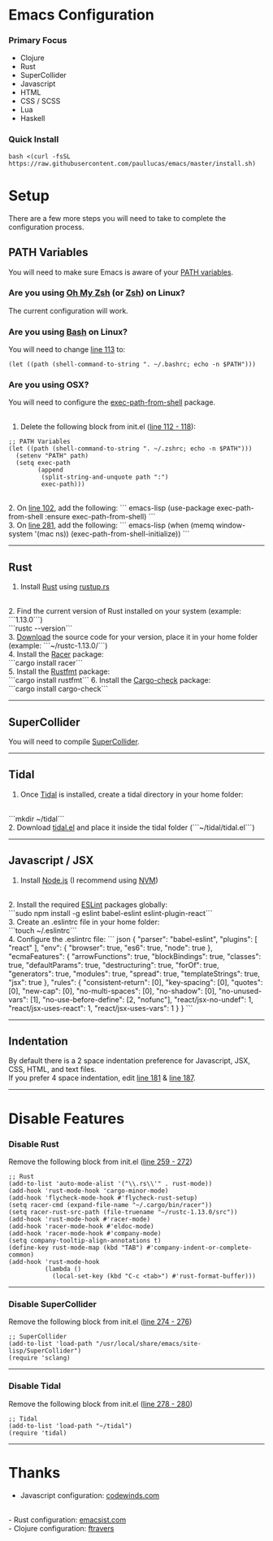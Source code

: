 # Emacs Configuration
### Primary Focus
- Clojure
- Rust
- SuperCollider
- Javascript
- HTML
- CSS / SCSS
- Lua
- Haskell

### Quick Install
```bash <(curl -fsSL https://raw.githubusercontent.com/paullucas/emacs/master/install.sh)```

# Setup
There are a few more steps you will need to take to complete the configuration process.

## PATH Variables
You will need to make sure Emacs is aware of your <a href="https://en.wikipedia.org/wiki/PATH_(variable)">PATH variables</a>. 
### Are you using <a href="http://ohmyz.sh/">Oh My Zsh</a> (or <a href="http://www.zsh.org/">Zsh</a>) on Linux?
The current configuration will work. 
### Are you using <a href="https://www.gnu.org/software/bash/">Bash</a> on Linux? 
You will need to change <a href="https://github.com/paullucas/emacs/blob/master/init.el#L113">line 113</a> to:
``` emacs-lisp
(let ((path (shell-command-to-string ". ~/.bashrc; echo -n $PATH")))
```
### Are you using OSX?
You will need to configure the <a href="https://github.com/purcell/exec-path-from-shell">exec-path-from-shell</a> package.
<br>
<br>
1. Delete the following block from init.el (<a href="https://github.com/paullucas/emacs/blob/master/init.el#L112#L118">line 112 - 118</a>):
``` emacs-lisp
;; PATH Variables
(let ((path (shell-command-to-string ". ~/.zshrc; echo -n $PATH")))
  (setenv "PATH" path)
  (setq exec-path 
        (append
         (split-string-and-unquote path ":")
         exec-path)))
```
<br>
2. On <a href="https://github.com/paullucas/emacs/blob/master/init.el#L102">line 102</a>, add the following:
``` emacs-lisp
(use-package exec-path-from-shell :ensure exec-path-from-shell)
```
<br>
3. On <a href="https://github.com/paullucas/emacs/blob/master/init.el#L281">line 281</a>, add the following:
``` emacs-lisp
(when (memq window-system '(mac ns))
  (exec-path-from-shell-initialize))
```
<hr>

## Rust
1. Install <a href="https://www.rust-lang.org/">Rust</a> using <a href="https://www.rustup.rs/">rustup.rs</a>
<br>
2. Find the current version of Rust installed on your system (example: ```1.13.0```)
<br>
```rustc --version```
<br>
3. <a href="https://www.rust-lang.org/downloads.html">Download</a> the source code for your version, place it in your home folder (example: ```~/rustc-1.13.0/```)
<br>
4. Install the <a href="https://crates.io/crates/racer">Racer</a> package:
<br>
```cargo install racer```
<br>
5. Install the <a href="https://crates.io/crates/rustfmt">Rustfmt</a> package:
<br>
```cargo install rustfmt```
6. Install the <a href="https://crates.io/crates/cargo-check">Cargo-check</a> package:
<br>
```cargo install cargo-check```

<hr>

## SuperCollider
You will need to compile <a href="https://github.com/supercollider/supercollider">SuperCollider</a>.

<hr>

## Tidal
1. Once <a href="http://tidalcycles.org/">Tidal</a> is installed, create a tidal directory in your home folder:
<br>
```mkdir ~/tidal```
<br>
2. Download <a href="https://github.com/tidalcycles/Tidal/blob/master/tidal.el">tidal.el</a> and place it inside the tidal folder (```~/tidal/tidal.el```)

<hr>

## Javascript / JSX
1. Install <a href="https://nodejs.org/">Node.js</a> (I recommend using <a href="https://github.com/creationix/nvm">NVM</a>)
<br>
2. Install the required <a href="http://eslint.org/">ESLint</a> packages globally:
<br>
```sudo npm install -g eslint babel-eslint eslint-plugin-react```
<br>
3. Create an .eslintrc file in your home folder:
<br>
```touch ~/.eslintrc```
<br>
4. Configure the .eslintrc file:
``` json
{
  "parser": "babel-eslint",
  "plugins": [ "react" ],
  "env": {
    "browser": true,
    "es6": true,
    "node": true
  },
  "ecmaFeatures": {
    "arrowFunctions": true,
    "blockBindings": true,
    "classes": true,
    "defaultParams": true,
    "destructuring": true,
    "forOf": true,
    "generators": true,
    "modules": true,
    "spread": true,
    "templateStrings": true,
    "jsx": true
  },
  "rules": {
    "consistent-return": [0],
    "key-spacing": [0],
    "quotes": [0],
    "new-cap": [0],
    "no-multi-spaces": [0],
    "no-shadow": [0],
    "no-unused-vars": [1],
    "no-use-before-define": [2, "nofunc"],
    "react/jsx-no-undef": 1,
    "react/jsx-uses-react": 1,
    "react/jsx-uses-vars": 1
  }
}
```

<hr>

## Indentation
By default there is a 2 space indentation preference for Javascript, JSX, CSS, HTML, and text files.
<br>
If you prefer 4 space indentation, edit <a href="https://github.com/paullucas/emacs/blob/master/init.el#L181">line 181</a> & <a href="https://github.com/paullucas/emacs/blob/master/init.el#L187">line 187</a>.

<hr>

# Disable Features
### Disable Rust
Remove the following block from init.el (<a href="https://github.com/paullucas/emacs/blob/master/init.el#L259#L272">line 259 - 272</a>)
``` emacs-lisp
;; Rust
(add-to-list 'auto-mode-alist '("\\.rs\\'" . rust-mode))
(add-hook 'rust-mode-hook 'cargo-minor-mode)
(add-hook 'flycheck-mode-hook #'flycheck-rust-setup)
(setq racer-cmd (expand-file-name "~/.cargo/bin/racer"))
(setq racer-rust-src-path (file-truename "~/rustc-1.13.0/src"))
(add-hook 'rust-mode-hook #'racer-mode)
(add-hook 'racer-mode-hook #'eldoc-mode)
(add-hook 'racer-mode-hook #'company-mode)
(setq company-tooltip-align-annotations t)
(define-key rust-mode-map (kbd "TAB") #'company-indent-or-complete-common)
(add-hook 'rust-mode-hook
          (lambda ()
            (local-set-key (kbd "C-c <tab>") #'rust-format-buffer)))
```

<hr>

### Disable SuperCollider
Remove the following block from init.el (<a href="https://github.com/paullucas/emacs/blob/master/init.el#L274#L276">line 274 - 276</a>)
``` emacs-lisp
;; SuperCollider
(add-to-list 'load-path "/usr/local/share/emacs/site-lisp/SuperCollider")
(require 'sclang)
```

<hr>

### Disable Tidal
Remove the following block from init.el (<a href="https://github.com/paullucas/emacs/blob/master/init.el#L278#L280">line 278 - 280</a>)
``` emacs-lisp
;; Tidal
(add-to-list 'load-path "~/tidal")
(require 'tidal)
```

<hr>

# Thanks
- Javascript configuration: <a href="http://codewinds.com/blog/2015-04-02-emacs-flycheck-eslint-jsx.html">codewinds.com</a>
<br>
- Rust configuration: <a href="http://emacsist.com/10425">emacsist.com</a>
<br>
- Clojure configuration: <a href="https://github.com/ftravers">ftravers</a>
